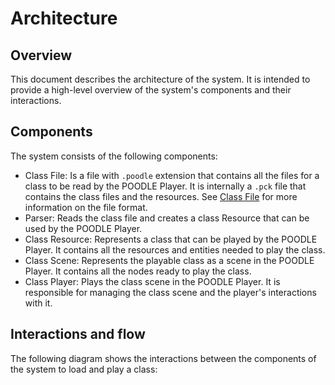 # Architecture

## Overview

This document describes the architecture of the system. It is intended to provide a high-level overview of the system's components and their interactions.

## Components

The system consists of the following components:
* Class File: Is a file with `.poodle` extension that contains all the files for a class to be read by the POODLE Player. It is internally a `.pck` file that contains the class files and the resources. See [Class File](class_file.md) for more information on the file format.
* Parser: Reads the class file and creates a class Resource that can be used by the POODLE Player.
* Class Resource: Represents a class that can be played by the POODLE Player. It contains all the resources and entities needed to play the class.
* Class Scene: Represents the playable class as a scene in the POODLE Player. It contains all the nodes ready to play the class.
* Class Player: Plays the class scene in the POODLE Player. It is responsible for managing the class scene and the player's interactions with it.

## Interactions and flow

The following diagram shows the interactions between the components of the system to load and play a class:
